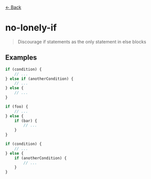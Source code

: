 [&#x2190; Back](./)
# no-lonely-if

> Discourage if statements as the only statement in else blocks

 

## Examples

<code-highlight>
 
<div slot="correct">

```js
if (condition) {
    // ...
} else if (anotherCondition) {
    // ...
} else {
    // ...
}
```

</div>

 
<div slot="incorrect">

```js
if (foo) {
    // ...
} else {
    if (bar) {
        // ...
    }
}

if (condition) {
    // ...
} else {
    if (anotherCondition) {
        // ...
    }
}
```

</div>

 
</code-highlight>

